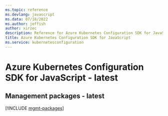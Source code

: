 ```yaml
---
ms.topic: reference
ms.devlang: javascript
ms.data: 07/18/2022
ms.author: jeffish
author: xirzec
description: Reference for Azure Kubernetes Configuration SDK for JavaScript
title: Azure Kubernetes Configuration SDK for JavaScript
ms.service: kubernetesconfiguration
---
```

# Azure Kubernetes Configuration SDK for JavaScript - latest

## Management packages - latest
[!INCLUDE [mgmt-packages](kubernetes-configuration-mgmt-index.md)]
